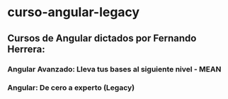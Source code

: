 # curso-angular-legacy
## Cursos de Angular dictados por Fernando Herrera:
### Angular Avanzado: Lleva tus bases al siguiente nivel - MEAN
### Angular: De cero a experto (Legacy)
